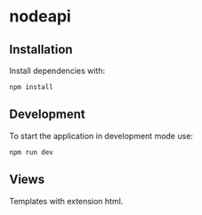 # nodeapi

## Installation

Install dependencies with:

```shell
npm install
```

## Development

To start the application in development mode use:

```shell
npm run dev
```

## Views

Templates with extension html.

